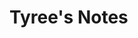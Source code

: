 # Tyree's Notes
<!--
# This is an H1 header (largest)
## This is an H2 header
### This is an H3 header
#### This is an H4 header
##### This is an H5 header
###### This is an H6 header (smallest)
-->